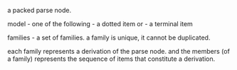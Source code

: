 a packed parse node.

model - 
	one of the following 
		- a dotted item or 
		- a terminal item 

families - a set of families. a family is unique, it cannot be duplicated.

each family represents a derivation of the parse node.
and the members (of a family) represents the sequence of items that constitute  a derivation.

